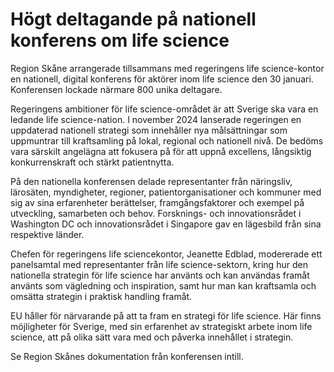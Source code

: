 # Högt deltagande på nationell konferens om life science

Region Skåne arrangerade tillsammans med regeringens life science-kontor en nationell, digital konferens för aktörer inom life science den 30 januari. Konferensen lockade närmare 800 unika deltagare.

Regeringens ambitioner för life science-området är att Sverige ska vara en ledande life science-nation. I november 2024 lanserade regeringen en uppdaterad nationell strategi som innehåller nya målsättningar som uppmuntrar till kraftsamling på lokal, regional och nationell nivå. De bedöms vara särskilt angelägna att fokusera på för att uppnå excellens, långsiktig konkurrenskraft och stärkt patientnytta.

På den nationella konferensen delade representanter från näringsliv, lärosäten, myndigheter, regioner, patientorganisationer och kommuner med sig av sina erfarenheter berättelser, framgångsfaktorer och exempel på utveckling, samarbeten och behov. Forsknings- och innovationsrådet i Washington DC och innovationsrådet i Singapore gav en lägesbild från sina respektive länder.

Chefen för regeringens life sciencekontor, Jeanette Edblad, modererade ett panelsamtal med representanter från life science-sektorn, kring hur den nationella strategin för life science har använts och kan användas framåt använts som vägledning och inspiration, samt hur man kan kraftsamla och omsätta strategin i praktisk handling framåt.

EU håller för närvarande på att ta fram en strategi för life science. Här finns möjligheter för Sverige, med sin erfarenhet av strategiskt arbete inom life science, att på olika sätt vara med och påverka innehållet i strategin.

Se Region Skånes dokumentation från konferensen intill.
